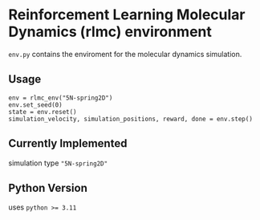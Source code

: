 # Reinforcement Learning Molecular Dynamics (rlmc) environment 

`env.py` contains the enviroment for the molecular dynamics simulation.

## Usage

```
env = rlmc_env("5N-spring2D")
env.set_seed(0)
state = env.reset()
simulation_velocity, simulation_positions, reward, done = env.step()
```

## Currently Implemented

simulation type `"5N-spring2D"`

## Python Version

uses `python >= 3.11`
